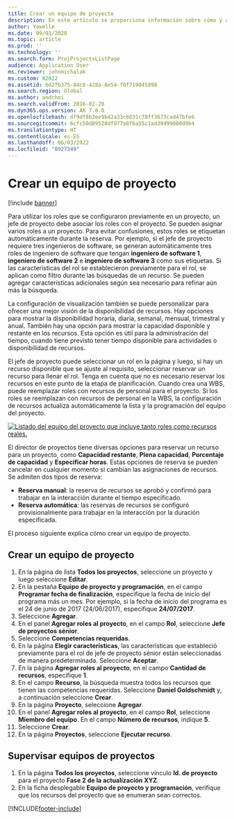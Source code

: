 ```yaml
---
title: Crear un equipo de proyecto
description: En este artículo se proporciona información sobre cómo y administrar equipos de proyecto.
author: Yowelle
ms.date: 09/01/2020
ms.topic: article
ms.prod: ''
ms.technology: ''
ms.search.form: ProjProjectsListPage
audience: Application User
ms.reviewer: johnmichalak
ms.custom: 82022
ms.assetid: bd2fb375-84c6-428a-8e54-f0f719045898
ms.search.region: Global
ms.author: andchoi
ms.search.validFrom: 2016-02-28
ms.dyn365.ops.version: AX 7.0.0
ms.openlocfilehash: df9df8b3ee9b42a33c6031c78ff3673cad47bfe6
ms.sourcegitcommit: 6cfc50d89528df977a8f6a55c1ad39d99800d9b4
ms.translationtype: HT
ms.contentlocale: es-ES
ms.lasthandoff: 06/03/2022
ms.locfileid: "8927349"
---
```

# <a name="create-a-project-team"></a>Crear un equipo de proyecto

[!include [banner](../includes/banner.md)]

Para utilizar los roles que se configuraron previamente en un proyecto, un jefe de proyecto debe asociar los roles con el proyecto. Se pueden asignar varios roles a un proyecto. Para evitar confusiones, estos roles se etiquetan automáticamente durante la reserva. Por ejemplo, si el jefe de proyecto requiere tres ingenieros de software, se generan automáticamente tres roles de ingeniero de software que tengan **ingeniero de software 1**, **ingeniero de software 2** e **ingeniero de software 3** como sus etiquetas. Si las características del rol se establecieron previamente para el rol, se aplican como filtro durante las búsquedas de un recurso. Se pueden agregar características adicionales según sea necesario para refinar aún más la búsqueda.

La configuración de visualización también se puede personalizar para ofrecer una mejor visión de la disponibilidad de recursos. Hay opciones para mostrar la disponibilidad horaria, diaria, semanal, mensual, trimestral y anual. También hay una opción para mostrar la capacidad disponible y restante en los recursos. Esta opción es útil para la administración del tiempo, cuando tiene previsto tener tiempo disponible para actividades o disponibilidad de recursos.

El jefe de proyecto puede seleccionar un rol en la página y luego, si hay un recurso disponible que se ajuste al requisito, seleccionar reservar un recurso para llenar el rol. Tenga en cuenta que no es necesario reservar los recursos en este punto de la etapa de planificación. Cuando crea una WBS, puede reemplazar roles con recursos de personal para el proyecto. Si los roles se reemplazan con recursos de personal en la WBS, la configuración de recursos actualiza automáticamente la lista y la programación del equipo del proyecto.

[![Listado del equipo del proyecto que incluye tanto roles como recursos reales.](./media/projectresourcing03-1024x368.jpg)](./media/projectresourcing03.jpg) 

El director de proyectos tiene diversas opciones para reservar un recurso para un proyecto, como **Capacidad restante**, **Plena capacidad**, **Porcentaje de capacidad** y **Especificar horas**. Estas opciones de reserva se pueden cancelar en cualquier momento si cambian las asignaciones de recursos. Se admiten dos tipos de reserva:

- **Reserva manual**: la reserva de recursos se aprobó y confirmó para trabajar en la interacción durante el tiempo especificado.
- **Reserva automática**: las reservas de recursos se configuró provisionalmente para trabajar en la interacción por la duración especificada.

El proceso siguiente explica cómo crear un equipo de proyecto.

## <a name="create-a-project-team"></a>Crear un equipo de proyecto

1. En la página de lista **Todos los proyectos**, seleccione un proyecto y luego seleccione **Editar**.
2. En la pestaña **Equipo de proyecto y programación**, en el campo **Programar fecha de finalización**, especifique la fecha de inicio del programa más un mes. Por ejemplo, si la fecha de inicio del programa es el 24 de junio de 2017 (24/06/2017), especifique **24/07/2017**.
3. Seleccione **Agregar**.
4. En el panel **Agregar roles al proyecto**, en el campo **Rol**, seleccione **Jefe de proyectos sénior**.
5. Seleccione **Competencias requeridas**.
6. En la página **Elegir características**, las características que estableció previamente para el rol de jefe de proyecto sénior están seleccionadas de manera predeterminada. Seleccione **Aceptar**.
7. En la página **Agregar roles al proyecto**, en el campo **Cantidad de recursos**, especifique **1**.
8. En el campo **Recurso**, la búsqueda muestra todos los recursos que tienen las competencias requeridas. Seleccione **Daniel Goldschmidt** y, a continuación seleccione **Crear**.
9. En la página **Proyecto**, seleccione **Agregar**.
10. En el panel **Agregar roles al proyecto**, en el campo **Rol**, seleccione **Miembro del equipo**. En el campo **Número de recursos**, indique **5**.
11. Seleccione **Crear**.
12. En la página **Proyectos**, seleccione **Ejecutar recurso**.

## <a name="monitor-project-teams"></a>Supervisar equipos de proyectos
1. En la página **Todos los proyectos**, seleccione vínculo **Id. de proyecto** para el proyecto **Fase 2 de la actualización XYZ**.
2. En la ficha desplegable **Equipo de proyecto y programación**, verifique que los recursos del proyecto que se enumeran sean correctos.


[!INCLUDE[footer-include](../includes/footer-banner.md)]